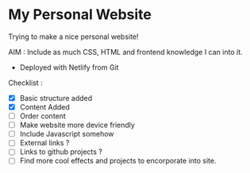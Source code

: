 # My Personal Website

Trying to make a nice personal website!

AIM : Include as much CSS, HTML and frontend knowledge I can into it. 

- Deployed with Netlify from Git

Checklist :
- [x] Basic structure added
- [x] Content Added
- [ ] Order content
- [ ] Make website more device friendly
- [ ] Include Javascript somehow
- [ ] External links ?
- [ ] Links to github projects ?
- [ ] Find more cool effects and projects to encorporate into site.